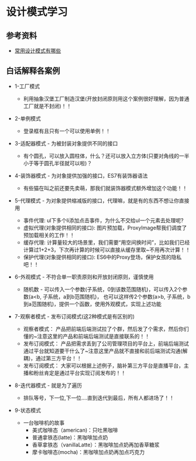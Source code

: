 # 设计模式学习

## 参考资料

* [常用设计模式有哪些](https://refactoringguru.cn/design-patterns)

## 白话解释各案例

* 1-工厂模式
  * 利用抽象汉堡工厂制造汉堡(开放封闭原则用这个案例很好理解，因为普通工厂就是不封闭)！！

* 2-单例模式
  * 登录框有且只有一个可以使用单例！！  

* 3-适配器模式 - 为被封装对象提供不同的接口
  * 有个圆孔，可以放入圆柱体，什么？还可以放入立方体(只要对角线的一半小于等于圆孔半径就可以啦)？

* 4-装饰器模式 - 为对象提供加强的接口，ES7有装饰器语法
  * 有些猫在叫之前还要先卖萌，那我们就装饰器模式额外增加这个功能！！
  
* 5-代理模式 - 为对象提供缩减版的接口，代理嘛，就是有的东西不想让你直接用
  * 事件代理: ul下多个li添加点击事件，为什么不交给ul一个元素去处理呢?
  * 虚拟代理(对象提供相同的接口): 图片预加载，ProxyImage帮我们调度了预加载相关的工作！！
  * 缓存代理: 计算量较大的场景里，我们需要“用空间换时间”，比如我们已经计算过1+2+3，下次再计算的时候可以直接从缓存里取~不用再次计算！！
  * 保护代理(对象提供相同的接口): ES6中的Proxy登场，保护女孩的隐私吧！！

* 6-外观模式 - 不符合单一职责原则和开放封闭原则，谨慎使用
  * 随机数 - 可以传入一个参数(子系统，0到该数范围随机)，可以传入2个参数(a<b, 子系统，a到b范围随机)， 也可以这样传2个参数(a>b, 子系统，b到a范围随机)，提供一个函数，使用外观模式，实现上述功能
  
* 7-观察者模式 - 发布订阅模式(这2种模式是有区别的)
  * 观察者模式： 产品把前端后端测试拉了个群，然后发了个需求，然后你们懂的~注意这里的产品和前端后端测试是直接联系的！！
  * 发布订阅模式： 产品把需求丢到了公司管理项目的平台上，前端后端测试通过平台就知道要干什么了~注意这里产品就不直接和前后端测试沟通(解耦)，通过第三方平台！！
  * 发布订阅模式： 大家可以根据上述例子，脑补第三方平台是直播平台，主播和粉丝肯定是通过平台实现订阅发布的！！

* 8-迭代器模式 - 就是为了遍历
  * 排队等号，下一位,下一位....直到迭代到最后，所有人都进场了！！
  
* 9-状态模式
  * 一台咖啡机的故事
    - 美式咖啡态（american)：只吐黑咖啡
    - 普通拿铁态(latte)：黑咖啡加点奶
    - 香草拿铁态（vanillaLatte）：黑咖啡加点奶再加香草糖浆
    - 摩卡咖啡态(mocha)：黑咖啡加点奶再加点巧克力
